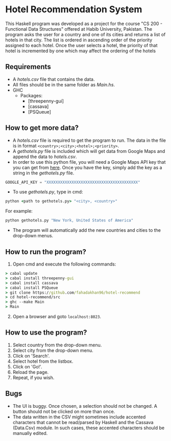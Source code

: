 # Hotel Recommendation System

This Haskell program was developed as a project for the course "CS 200 - Functional Data Structures" offered at Habib University, Pakistan. The program asks the user for a country and one of its cities and returns a list of hotels in that city. The list is ordered in ascending order of the priority assigned to each hotel. Once the user selects a hotel, the priority of that hotel is incremented by one which may affect the ordering of the hotels

## Requirements

- A *hotels.csv* file that contains the data.
- All files should be in the same folder as *Main.hs*.
- GHC
	- Packages:
		- [threepenny-gui]
		- [cassava]
		- [PSQueue]

## How to get more data?

- A *hotels.csv* file is required to get the program to run. The data in the file is in format ```<country>;<city>;<hotel>;<priority>```.
- A *gethotels.py* file is included which will get data from Google Maps and append the data to *hotels.csv*.
- In order to use this python file, you will need a Google Maps API key that you can get from [here](https://developers.google.com/maps/documentation/javascript/get-api-key). Once you have the key, simply add the key as a string in the *gethotels.py* file.
```python
GOOGLE_API_KEY = "XXXXXXXXXXXXXXXXXXXXXXXXXXXXXXXXXXXXXXXX"
```
- To use *gethotels.py*, type in cmd: 
```cmd
python <path to gethotels.py> "<city>, <country>"
```
									
For example:
```cmd
python gethotels.py "New York, United States of America"
```

- The program will automatically add the new countries and cities to the drop-down menus.

## How to run the program?

1. Open cmd and execute the following commands:
```cmd
> cabal update
> cabal install threepenny-gui
> cabal install cassava
> cabal install PSQueue
> git clone https://github.com/fahadakhan96/hotel-recommend
> cd hotel-recommend/src
> ghc --make Main
> Main
```
2. Open a browser and goto ```localhost:8023```.

## How to use the program?

1. Select country from the drop-down menu.
2. Select city from the drop-down menu.
3. Click on 'Search'.
4. Select hotel from the listbox.
5. Click on 'Go!'.
6. Reload the page.
7. Repeat, if you wish.

## Bugs

- The UI is buggy. Once chosen, a selection should not be changed. A button should not be clicked on more than once.
- The data written in the CSV might sometimes include accented characters that cannot be read/parsed by Haskell and the Cassava (Data.Csv) module. In such cases, these accented characters should be manually edited.